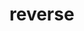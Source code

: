 # reverse

<!-- TODO-START
TODO: Fill short description here.

## Type signature

TODO: Fill type signature down below.

```
any ⇒ any
```

## Examples

TODO: List at least one example down below.

```javascript
reverse(); // ⇒ TODO
```

## Questions

TODO: List questions that may this function answers.
TODO-END -->
